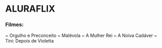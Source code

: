 # ALURAFLIX

### Filmes:
~ Orgulho e Preconceito
~ Malévola
~ A Mulher Rei
~ A Noiva Cadáver
~ Tini: Depois de Violetta
 
